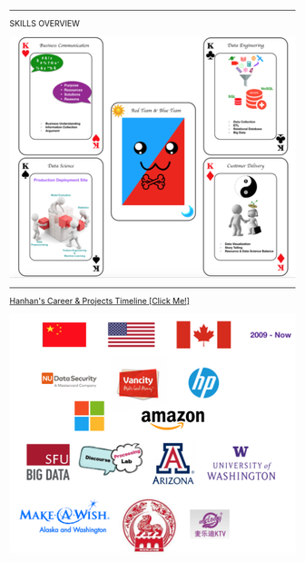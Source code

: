 
***************************************************************************************

SKILLS OVERVIEW

![Skills Poker Cards](https://github.com/hanhanwu/Hanhan_My_Career_Timeline/blob/master/my_skills_poker_cards.png)


***************************************************************************************

[Hanhan's Career & Projects Timeline [Click Me!]][1]

![my work places](https://github.com/hanhanwu/Hanhan_My_Career_Timeline/blob/master/my_logos.png)

[1]:https://github.com/hanhanwu/Hanhan_My_Career_Timeline/blob/master/Hanhan_DataScience_Career_Timeline.pdf


